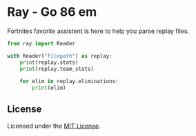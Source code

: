# Ray - Go 86 em

Fortnites favorite assistent is here to help you parse replay files.

```python
from ray import Reader

with Reader("filepath") as replay:
    print(replay.stats)
    print(replay.team_stats)
    
    for elim in replay.eliminations:
        print(elim)
```

## License

Licensed under the [MIT License](LICENSE).
